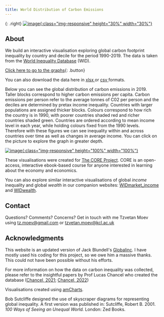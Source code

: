 ```yaml
---
title: World Distribution of Carbon Emissions
---
```



{: .right}
[![image](/img/core-logo-red.png){:class="img-responsive" height="30%" width="30%"}](http://www.core-econ.org/)

## About

We build an interactive visualisation exploring global carbon footprint inequality by country and decile for the period 1990-2019. The data is taken from the [World Inequality Database](https://wid.world//) (WID).

[Click here to go to the graphs](html/fig_1990.html){: .button}

You can also download the data here in <a href="https://raw.githubusercontent.com/tzvetanmoev/WIDcarbon/master/wid_car_footprint_usd19_wide.xls" download ="download"> xlsx </a> or <a href="https://raw.githubusercontent.com/tzvetanmoev/WIDcarbon/master/wid_car_footprint_usd19_wide.csv" download ="download"> csv </a> formats.
 
Below you can see the global distribution of carbon emissions in 2019. Taller blocks correspond to higher carbon emissions per capita. Carbon emissions per person refer to the average tonnes of C02 per person and the deciles are determined by pretax income inequality.  Countries with larger populations are assigned thicker blocks. Colours correspond to how rich the country is in 1990, with poorer countries shaded red and richer countries shaded green. Countries are ordered according to mean income level in each year, while holding colours fixed from the 1990 levels. Therefore with these figures we can see inequality within and across countries over time as well as changes in average income. You can click on the picture to explore the graph in greater depth.

[![image](/img/fig_2019.png){:class="img-responsive" height="100%" width="100%"}](html/fig_2019.html)

These visualisations were created for [The CORE Project](http://www.core-econ.org/). CORE is an open-access, interactive ebook-based course for anyone interested in learning about the economy and economics.

You can also explore similar interactive visualisations of global *income* inequality and global *wealth* in our companion websites: [WIDmarket_income](https://tzvetanmoev.github.io/WIDmarket_income/) and [WIDwealth](https://tzvetanmoev.github.io/WIDwealth/).


## Contact

Questions? Comments? Concerns? Get in touch with me Tzvetan Moev using tz.moev@gmail.com or tzvetan.moev@kcl.ac.uk

## Acknowledgments

This website is an updated version of Jack Blundell's <a href="https://jackblun.github.io/Globalinc/">Globalinc</a>. I have mostly used his coding for this project, so we owe him a massive thanks. This could not have been possible without his efforts. 

For more information on how the data on carbon inequality was collected, please refer to the insightful papers by Prof Lucas Chancel who created the database ([Chancel, 2021](https://wid.world/news-article/climate-change-the-global-inequality-of-carbon-emissions/); [Chancel, 2022](https://wid.world/document/global-carbon-inequality-1990-2019-wid-world-working-paper-2021-22/))

Visualisations created using [amCharts](https://www.amcharts.com/). 

Bob Sutcliffe designed the use of skyscraper diagrams for representing global inequality. A first version was published in: Sutcliffe, Robert B. 2001. *100 Ways of Seeing an Unequal World.* London: Zed Books.



